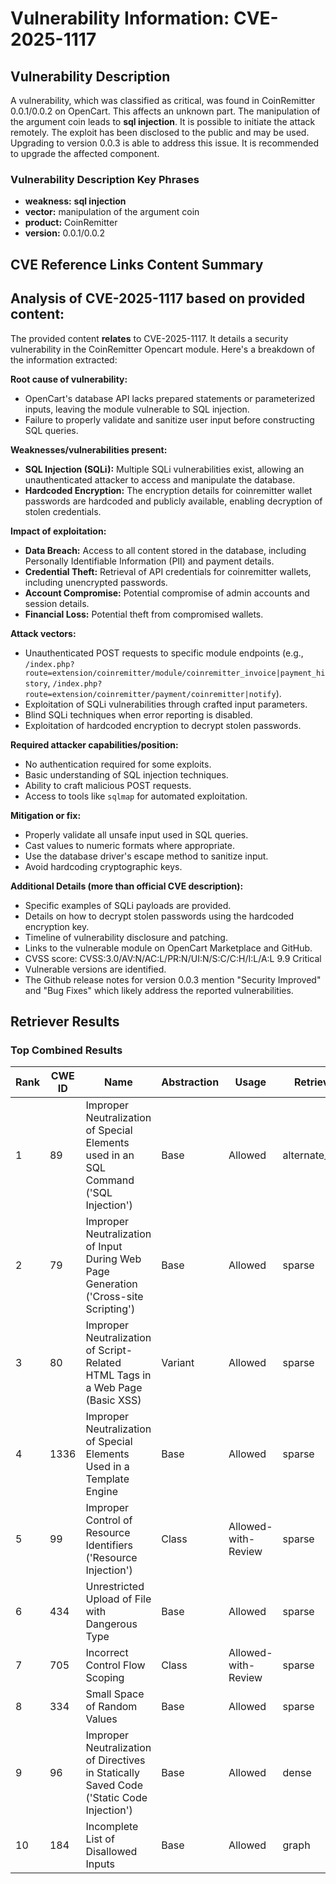 # Vulnerability Information: CVE-2025-1117

## Vulnerability Description
A vulnerability, which was classified as critical, was found in CoinRemitter 0.0.1/0.0.2 on OpenCart. This affects an unknown part. The manipulation of the argument coin leads to **sql injection**. It is possible to initiate the attack remotely. The exploit has been disclosed to the public and may be used. Upgrading to version 0.0.3 is able to address this issue. It is recommended to upgrade the affected component.

### Vulnerability Description Key Phrases
- **weakness:** **sql injection**
- **vector:** manipulation of the argument coin
- **product:** CoinRemitter
- **version:** 0.0.1/0.0.2

## CVE Reference Links Content Summary
## Analysis of CVE-2025-1117 based on provided content:

The provided content **relates** to CVE-2025-1117. It details a security vulnerability in the CoinRemitter Opencart module. Here's a breakdown of the information extracted:

**Root cause of vulnerability:**

*   OpenCart's database API lacks prepared statements or parameterized inputs, leaving the module vulnerable to SQL injection.
*   Failure to properly validate and sanitize user input before constructing SQL queries.

**Weaknesses/vulnerabilities present:**

*   **SQL Injection (SQLi):** Multiple SQLi vulnerabilities exist, allowing an unauthenticated attacker to access and manipulate the database.
*   **Hardcoded Encryption:** The encryption details for coinremitter wallet passwords are hardcoded and publicly available, enabling decryption of stolen credentials.

**Impact of exploitation:**

*   **Data Breach:** Access to all content stored in the database, including Personally Identifiable Information (PII) and payment details.
*   **Credential Theft:** Retrieval of API credentials for coinremitter wallets, including unencrypted passwords.
*   **Account Compromise:** Potential compromise of admin accounts and session details.
*   **Financial Loss:** Potential theft from compromised wallets.

**Attack vectors:**

*   Unauthenticated POST requests to specific module endpoints (e.g., `/index.php?route=extension/coinremitter/module/coinremitter_invoice|payment_history`, `/index.php?route=extension/coinremitter/payment/coinremitter|notify`).
*   Exploitation of SQLi vulnerabilities through crafted input parameters.
*   Blind SQLi techniques when error reporting is disabled.
*   Exploitation of hardcoded encryption to decrypt stolen passwords.

**Required attacker capabilities/position:**

*   No authentication required for some exploits.
*   Basic understanding of SQL injection techniques.
*   Ability to craft malicious POST requests.
*   Access to tools like `sqlmap` for automated exploitation.

**Mitigation or fix:**

*   Properly validate all unsafe input used in SQL queries.
*   Cast values to numeric formats where appropriate.
*   Use the database driver's escape method to sanitize input.
*   Avoid hardcoding cryptographic keys.

**Additional Details (more than official CVE description):**

*   Specific examples of SQLi payloads are provided.
*   Details on how to decrypt stolen passwords using the hardcoded encryption key.
*   Timeline of vulnerability disclosure and patching.
*   Links to the vulnerable module on OpenCart Marketplace and GitHub.
*   CVSS score: CVSS:3.0/AV:N/AC:L/PR:N/UI:N/S:C/C:H/I:L/A:L 9.9 Critical
*   Vulnerable versions are identified.
*   The Github release notes for version 0.0.3 mention "Security Improved" and "Bug Fixes" which likely address the reported vulnerabilities.

## Retriever Results

### Top Combined Results

| Rank | CWE ID | Name | Abstraction | Usage  | Retrievers | Individual Scores |
|------|--------|------|-------------|-------|------------|-------------------|
| 1 | 89 | Improper Neutralization of Special Elements used in an SQL Command ('SQL Injection') | Base | Allowed | alternate_terms | 1.000 |
| 2 | 79 | Improper Neutralization of Input During Web Page Generation ('Cross-site Scripting') | Base | Allowed | sparse | 0.525 |
| 3 | 80 | Improper Neutralization of Script-Related HTML Tags in a Web Page (Basic XSS) | Variant | Allowed | sparse | 0.433 |
| 4 | 1336 | Improper Neutralization of Special Elements Used in a Template Engine | Base | Allowed | sparse | 0.432 |
| 5 | 99 | Improper Control of Resource Identifiers ('Resource Injection') | Class | Allowed-with-Review | sparse | 0.424 |
| 6 | 434 | Unrestricted Upload of File with Dangerous Type | Base | Allowed | sparse | 0.420 |
| 7 | 705 | Incorrect Control Flow Scoping | Class | Allowed-with-Review | sparse | 0.419 |
| 8 | 334 | Small Space of Random Values | Base | Allowed | sparse | 0.415 |
| 9 | 96 | Improper Neutralization of Directives in Statically Saved Code ('Static Code Injection') | Base | Allowed | dense | 0.530 |
| 10 | 184 | Incomplete List of Disallowed Inputs | Base | Allowed | graph | 0.002 |


